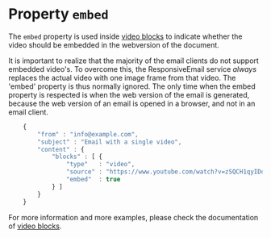 # Property `embed`

The `embed` property is used inside <a href="/support/json/block-video">video blocks</a>
to indicate whether the video should be embedded in the webversion of the document.

It is important to realize that the majority of the email clients do not
support embedded video's. To overcome this, the ResponsiveEmail service
<i>always</i> replaces the actual video with one image frame from that 
video. The 'embed' property is thus normally ignored. The only time when the embed
property is respected is when the web version of the email is generated,
because the web version of an email is opened in a browser, and not in
an email client.


````javascript
    {
        "from" : "info@example.com",
        "subject" : "Email with a single video",
        "content" : {
            "blocks" : [ {
                "type"   : "video",
                "source" : "https://www.youtube.com/watch?v=zSQCH1qyIDo",
                "embed"  : true
            } ]
        }
    }
````


For more information and more examples, please check the documentation
of <a href="/support/json/block-video">video blocks</a>.
